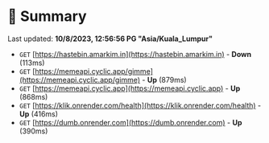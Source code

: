 # 📖 Summary
Last updated: **10/8/2023, 12:56:56 PG "Asia/Kuala_Lumpur"**

- `GET` [https://hastebin.amarkim.in](https://hastebin.amarkim.in) - **Down** (113ms)
- `GET` [https://memeapi.cyclic.app/gimme](https://memeapi.cyclic.app/gimme) - **Up** (879ms)
- `GET` [https://memeapi.cyclic.app](https://memeapi.cyclic.app) - **Up** (868ms)
- `GET` [https://klik.onrender.com/health](https://klik.onrender.com/health) - **Up** (416ms)
- `GET` [https://dumb.onrender.com](https://dumb.onrender.com) - **Up** (390ms)
